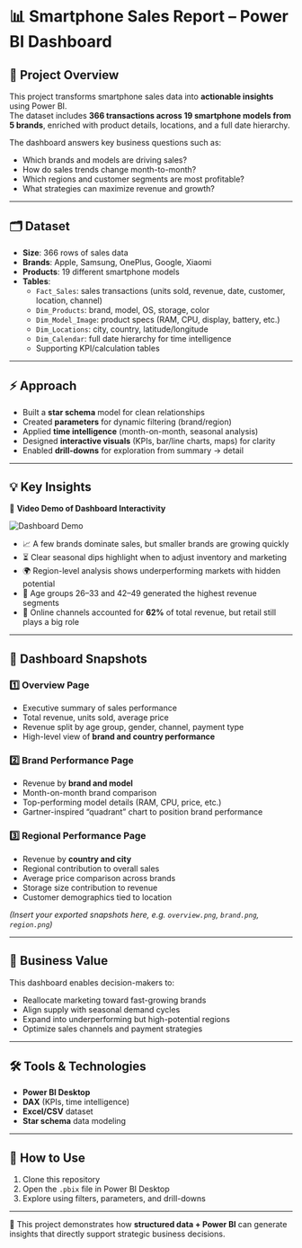 # 📊 Smartphone Sales Report – Power BI Dashboard

## 📌 Project Overview
This project transforms smartphone sales data into **actionable insights** using Power BI.  
The dataset includes **366 transactions across 19 smartphone models from 5 brands**, enriched with product details, locations, and a full date hierarchy.  

The dashboard answers key business questions such as:  
- Which brands and models are driving sales?  
- How do sales trends change month-to-month?  
- Which regions and customer segments are most profitable?  
- What strategies can maximize revenue and growth?  

---

## 🗂 Dataset
- **Size**: 366 rows of sales data  
- **Brands**: Apple, Samsung, OnePlus, Google, Xiaomi  
- **Products**: 19 different smartphone models  
- **Tables**:
  - `Fact_Sales`: sales transactions (units sold, revenue, date, customer, location, channel)  
  - `Dim_Products`: brand, model, OS, storage, color  
  - `Dim_Model_Image`: product specs (RAM, CPU, display, battery, etc.)  
  - `Dim_Locations`: city, country, latitude/longitude  
  - `Dim_Calendar`: full date hierarchy for time intelligence  
  - Supporting KPI/calculation tables  

---

## ⚡ Approach
- Built a **star schema** model for clean relationships  
- Created **parameters** for dynamic filtering (brand/region)  
- Applied **time intelligence** (month-on-month, seasonal analysis)  
- Designed **interactive visuals** (KPIs, bar/line charts, maps) for clarity  
- Enabled **drill-downs** for exploration from summary → detail  

---

## 💡 Key Insights
🎥 **Video Demo of Dashboard Interactivity**  

![Dashboard Demo](demo.gif)  

- 📈 A few brands dominate sales, but smaller brands are growing quickly  
- ⏳ Clear seasonal dips highlight when to adjust inventory and marketing  
- 🌍 Region-level analysis shows underperforming markets with hidden potential  
- 👥 Age groups 26–33 and 42–49 generated the highest revenue segments  
- 🛒 Online channels accounted for **62%** of total revenue, but retail still plays a big role  

---

## 📸 Dashboard Snapshots

### 1️⃣ Overview Page  
- Executive summary of sales performance  
- Total revenue, units sold, average price  
- Revenue split by age group, gender, channel, payment type  
- High-level view of **brand and country performance**  

### 2️⃣ Brand Performance Page  
- Revenue by **brand and model**  
- Month-on-month brand comparison  
- Top-performing model details (RAM, CPU, price, etc.)  
- Gartner-inspired “quadrant” chart to position brand performance  

### 3️⃣ Regional Performance Page  
- Revenue by **country and city**  
- Regional contribution to overall sales  
- Average price comparison across brands  
- Storage size contribution to revenue  
- Customer demographics tied to location  

*(Insert your exported snapshots here, e.g. `overview.png`, `brand.png`, `region.png`)*  

---

## 🎯 Business Value
This dashboard enables decision-makers to:  
- Reallocate marketing toward fast-growing brands  
- Align supply with seasonal demand cycles  
- Expand into underperforming but high-potential regions  
- Optimize sales channels and payment strategies  

---

## 🛠 Tools & Technologies
- **Power BI Desktop**  
- **DAX** (KPIs, time intelligence)  
- **Excel/CSV** dataset  
- **Star schema** data modeling  

---

## 🚀 How to Use
1. Clone this repository  
2. Open the `.pbix` file in Power BI Desktop  
3. Explore using filters, parameters, and drill-downs  

---

📂 This project demonstrates how **structured data + Power BI** can generate insights that directly support strategic business decisions.

